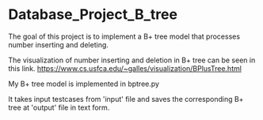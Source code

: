 # Database_Project_B_tree
The goal of this project is to implement a B+ tree model that processes number inserting and deleting.

The visualization of number inserting and deletion in B+ tree can be seen in this link. https://www.cs.usfca.edu/~galles/visualization/BPlusTree.html

My B+ tree model is implemented in bptree.py

It takes input testcases from 'input' file and saves the corresponding B+ tree at 'output' file in text form.
